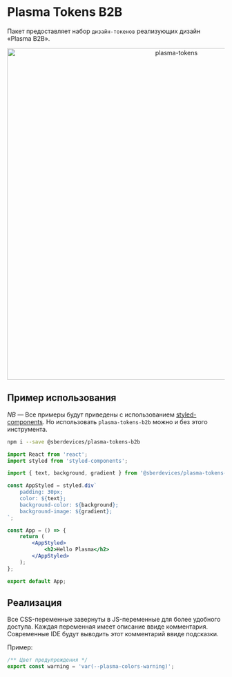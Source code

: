 # Plasma Tokens B2B

Пакет предоставляет набор `дизайн-токенов` реализующих дизайн «Plasma B2B».

<p align="center">
  <img width="768" src="https://user-images.githubusercontent.com/1813468/98609049-8cd87b80-22fd-11eb-826c-2279f4f3f1bd.png" alt="plasma-tokens" />
</p>

## Пример использования

_NB_ — Все примеры будут приведены с использованием [styled-components](https://styled-components.com/). Но использовать `plasma-tokens-b2b` можно и без этого инструмента.

```sh
npm i --save @sberdevices/plasma-tokens-b2b
```

```jsx
import React from 'react';
import styled from 'styled-components';

import { text, background, gradient } from '@sberdevices/plasma-tokens-b2b';

const AppStyled = styled.div`
    padding: 30px;
    color: ${text};
    background-color: ${background};
    background-image: ${gradient};
`;

const App = () => {
    return (
        <AppStyled>
            <h2>Hello Plasma</h2>
        </AppStyled>
    );
};

export default App;
```

## Реализация

Все CSS-переменные завернуты в JS-переменные для более удобного доступа.
Каждая переменная имеет описание ввиде комментария. Современные IDE будут выводить этот комментарий ввиде подсказки.

Пример:

```js
/** Цвет предупреждения */
export const warning = 'var(--plasma-colors-warning)';
```
